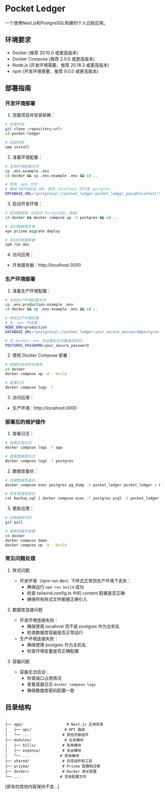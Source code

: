 # Pocket Ledger

一个使用Next.js和PostgreSQL构建的个人记账应用。

## 环境要求

- Docker (推荐 20.10.0 或更高版本)
- Docker Compose (推荐 2.0.0 或更高版本)
- Node.js (开发环境需要，推荐 20.18.3 或更高版本)
- npm (开发环境需要，推荐 9.0.0 或更高版本)

## 部署指南

### 开发环境部署

1. 克隆项目并安装依赖：
```bash
# 克隆项目
git clone <repository-url>
cd pocket-ledger

# 安装依赖
npm install
```

2. 准备环境配置：
```bash
# 复制环境配置文件
cp .env.example .env
cd docker && cp .env.example .env && cd ..

# 修改 .env 文件
# 确保 DATABASE_URL 使用 localhost 而不是 postgres：
DATABASE_URL="postgresql://pocket_ledger:pocket_ledger_pass@localhost:5432/pocket_ledger?schema=public"
```

3. 启动开发环境：
```bash
# 启动数据库（仅启动 PostgreSQL 容器）
cd docker && docker compose up -d postgres && cd ..

# 运行数据库迁移
npx prisma migrate deploy

# 启动开发服务器
npm run dev
```

4. 访问应用：
- 开发服务器：http://localhost:3000

### 生产环境部署

1. 准备生产环境配置：
```bash
# 复制生产环境配置文件
cp .env.production.example .env
cd docker && cp .env.example .env && cd ..

# 修改生产环境配置
# 在 .env 中设置：
NODE_ENV=production
DATABASE_URL="postgresql://pocket_ledger:your_secure_password@postgres:5432/pocket_ledger?schema=public"

# 在 docker/.env 中设置安全的数据库密码：
POSTGRES_PASSWORD=your_secure_password
```

2. 使用 Docker Compose 部署：
```bash
# 构建并启动所有服务
cd docker
docker compose up -d --build

# 查看日志
docker compose logs -f
```

3. 访问应用：
- 生产环境：http://localhost:3000

### 部署后的维护操作

1. 查看日志：
```bash
# 查看应用日志
docker compose logs -f app

# 查看数据库日志
docker compose logs -f postgres
```

2. 数据库备份：
```bash
# 创建数据库备份
docker compose exec postgres pg_dump -U pocket_ledger pocket_ledger > backup.sql

# 恢复数据库备份
cat backup.sql | docker compose exec -T postgres psql -U pocket_ledger -d pocket_ledger
```

3. 更新应用：
```bash
# 拉取最新代码
git pull

# 重新构建并部署
cd docker
docker compose down
docker compose up -d --build
```

### 常见问题处理

1. 样式问题
   - 开发环境（npm run dev）下样式正常但生产环境下丢失：
     * 确保运行 `npm run build` 成功
     * 检查 tailwind.config.ts 中的 content 配置是否正确
     * 确保所有样式文件都被正确引入

2. 数据库连接问题
   - 开发环境连接失败：
     * 确保使用 localhost 而不是 postgres 作为主机名
     * 检查数据库容器是否正常运行
   - 生产环境连接失败：
     * 确保使用 postgres 作为主机名
     * 检查环境变量是否正确配置

3. 容器问题
   - 容器无法启动：
     * 检查端口占用情况
     * 查看容器日志 `docker compose logs`
     * 确保数据库密码配置一致

## 目录结构

```
.
├── app/                    # Next.js 应用目录
│   ├── api/               # API 路由
│   └── ...               # 其他页面组件
├── modules/               # 业务模块
│   ├── bills/            # 账单模块
│   ├── expense/          # 支出模块
│   └── ...              # 其他模块
├── shared/               # 共享组件和工具
├── prisma/               # Prisma 配置和迁移
├── docker/               # Docker 相关配置
└── ...                  # 其他配置文件
```

[原有的其他内容保持不变...]